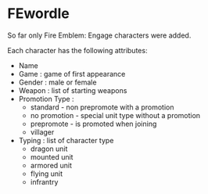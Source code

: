 # FEwordle

So far only Fire Emblem: Engage characters were added. 

Each character has the following attributes: 
- Name 
- Game : game of first appearance 
- Gender : male or female 
- Weapon : list of starting weapons
- Promotion Type :
  - standard - non prepromote with a promotion
  - no promotion - special unit type without a promotion
  - prepromote - is promoted when joining
  - villager  
- Typing : list of character type
  - dragon unit
  - mounted unit
  - armored unit
  - flying unit
  - infrantry

